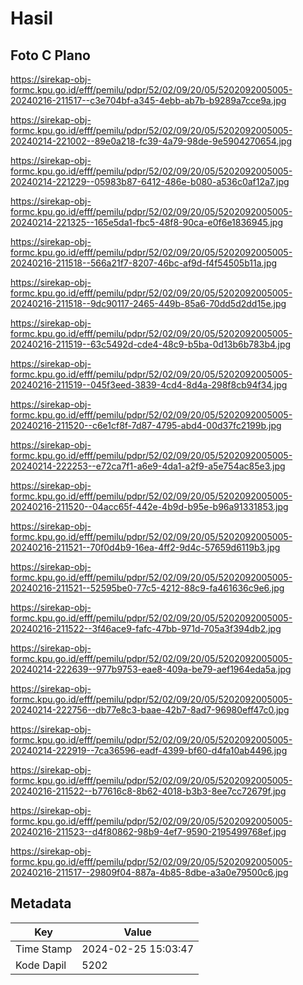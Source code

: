 # Hasil

## Foto C Plano

https://sirekap-obj-formc.kpu.go.id/efff/pemilu/pdpr/52/02/09/20/05/5202092005005-20240216-211517--c3e704bf-a345-4ebb-ab7b-b9289a7cce9a.jpg

https://sirekap-obj-formc.kpu.go.id/efff/pemilu/pdpr/52/02/09/20/05/5202092005005-20240214-221002--89e0a218-fc39-4a79-98de-9e5904270654.jpg

https://sirekap-obj-formc.kpu.go.id/efff/pemilu/pdpr/52/02/09/20/05/5202092005005-20240214-221229--05983b87-6412-486e-b080-a536c0af12a7.jpg

https://sirekap-obj-formc.kpu.go.id/efff/pemilu/pdpr/52/02/09/20/05/5202092005005-20240214-221325--165e5da1-fbc5-48f8-90ca-e0f6e1836945.jpg

https://sirekap-obj-formc.kpu.go.id/efff/pemilu/pdpr/52/02/09/20/05/5202092005005-20240216-211518--566a21f7-8207-46bc-af9d-f4f54505b11a.jpg

https://sirekap-obj-formc.kpu.go.id/efff/pemilu/pdpr/52/02/09/20/05/5202092005005-20240216-211518--9dc90117-2465-449b-85a6-70dd5d2dd15e.jpg

https://sirekap-obj-formc.kpu.go.id/efff/pemilu/pdpr/52/02/09/20/05/5202092005005-20240216-211519--63c5492d-cde4-48c9-b5ba-0d13b6b783b4.jpg

https://sirekap-obj-formc.kpu.go.id/efff/pemilu/pdpr/52/02/09/20/05/5202092005005-20240216-211519--045f3eed-3839-4cd4-8d4a-298f8cb94f34.jpg

https://sirekap-obj-formc.kpu.go.id/efff/pemilu/pdpr/52/02/09/20/05/5202092005005-20240216-211520--c6e1cf8f-7d87-4795-abd4-00d37fc2199b.jpg

https://sirekap-obj-formc.kpu.go.id/efff/pemilu/pdpr/52/02/09/20/05/5202092005005-20240214-222253--e72ca7f1-a6e9-4da1-a2f9-a5e754ac85e3.jpg

https://sirekap-obj-formc.kpu.go.id/efff/pemilu/pdpr/52/02/09/20/05/5202092005005-20240216-211520--04acc65f-442e-4b9d-b95e-b96a91331853.jpg

https://sirekap-obj-formc.kpu.go.id/efff/pemilu/pdpr/52/02/09/20/05/5202092005005-20240216-211521--70f0d4b9-16ea-4ff2-9d4c-57659d6119b3.jpg

https://sirekap-obj-formc.kpu.go.id/efff/pemilu/pdpr/52/02/09/20/05/5202092005005-20240216-211521--52595be0-77c5-4212-88c9-fa461636c9e6.jpg

https://sirekap-obj-formc.kpu.go.id/efff/pemilu/pdpr/52/02/09/20/05/5202092005005-20240216-211522--3f46ace9-fafc-47bb-971d-705a3f394db2.jpg

https://sirekap-obj-formc.kpu.go.id/efff/pemilu/pdpr/52/02/09/20/05/5202092005005-20240214-222639--977b9753-eae8-409a-be79-aef1964eda5a.jpg

https://sirekap-obj-formc.kpu.go.id/efff/pemilu/pdpr/52/02/09/20/05/5202092005005-20240214-222756--db77e8c3-baae-42b7-8ad7-96980eff47c0.jpg

https://sirekap-obj-formc.kpu.go.id/efff/pemilu/pdpr/52/02/09/20/05/5202092005005-20240214-222919--7ca36596-eadf-4399-bf60-d4fa10ab4496.jpg

https://sirekap-obj-formc.kpu.go.id/efff/pemilu/pdpr/52/02/09/20/05/5202092005005-20240216-211522--b77616c8-8b62-4018-b3b3-8ee7cc72679f.jpg

https://sirekap-obj-formc.kpu.go.id/efff/pemilu/pdpr/52/02/09/20/05/5202092005005-20240216-211523--d4f80862-98b9-4ef7-9590-2195499768ef.jpg

https://sirekap-obj-formc.kpu.go.id/efff/pemilu/pdpr/52/02/09/20/05/5202092005005-20240216-211517--29809f04-887a-4b85-8dbe-a3a0e79500c6.jpg


## Metadata

| Key        | Value               |
| ---------- | ------------------- |
| Time Stamp | 2024-02-25 15:03:47 |
| Kode Dapil | 5202                |



